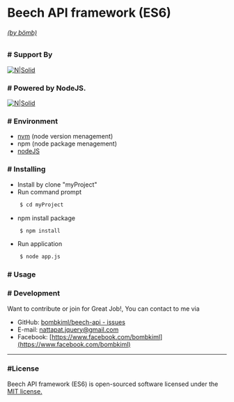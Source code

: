 # Beech API framework (ES6)
###### [(by bömb)](https://www.facebook.com/bombkiml)
###
### # Support By
[![N|Solid](https://image.ibb.co/cyCpFe/beechcli_Plus_Beechx1.png)](https://github.com/bombkiml/phpbeech)

### # Powered by NodeJS.
[![N|Solid](https://image.ibb.co/dUEGD9/node2.png)](https://nodejs.org)

### # Environment
  - [nvm](https://github.com/coreybutler/nvm-windows) (node version menagement)
  - npm (node package menagement)
  - [nodeJS](https://nodejs.org)

### # Installing
  - Install by clone "myProject"
  - Run command prompt 
```sh
    $ cd myProject
```
  - npm install package
```sh
    $ npm install
```
  - Run application
```sh
    $ node app.js
```

### # Usage

### # Development
Want to contribute or join for Great Job!, You can contact to me via
  - GitHub: [bombkiml/beech-api - issues](https://github.com/bombkiml/beech-api/issues)
  - E-mail: nattapat.jquery@gmail.com 
  - Facebook: [https://www.facebook.com/bombkiml](https://www.facebook.com/bombkiml)

----
### #License

Beech API framework (ES6) is open-sourced software licensed under the [MIT license.](https://opensource.org/licenses/MIT)
